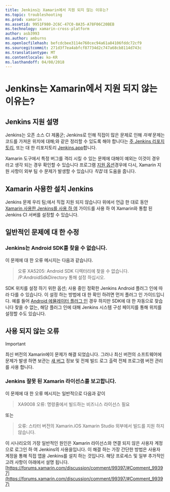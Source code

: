 ```yaml
---
title: Jenkins는 Xamarin에서 지원 되지 않는 이유는?
ms.topic: troubleshooting
ms.prod: xamarin
ms.assetid: 9951F980-2C6C-47C0-8A35-A78F06C20BEB
ms.technology: xamarin-cross-platform
author: asb3993
ms.author: amburns
ms.openlocfilehash: befcdcbee3114e760cec94a61a84106fddc72cf9
ms.sourcegitcommit: 271d3f7ea4abfcf87734d2c747a68cb8114d743c
ms.translationtype: MT
ms.contentlocale: ko-KR
ms.lasthandoff: 04/08/2018
---
```

# <a name="why-isnt-jenkins-supported-by-xamarin"></a>Jenkins는 Xamarin에서 지원 되지 않는 이유는?

## <a name="jenkins-support-explanation"></a>Jenkins 지원 설명

Jenkins는 오픈 소스 CI 제품군; Jenkins로 인해 직접이 많은 문제로 인해 *자체* 문제는 코드를 가져온 위치에 대해;와 같은 정리할 수 있도록 해야 합니다는 [주 Jenkins 리포지토리](https://github.com/jenkinsci/jenkins), 또는 대 한 리포지토리 [ Jenkins.app](https://github.com/stisti/jenkins-app)합니다.

Xamarin 도구에서 특정 버그를 격리 시킬 수 있는 문제에 대해이 예외는 이것이 경우 라고 생각 되는 경우 확인할 수 있습니다 프로그램 [지원 옵션](~/cross-platform/troubleshooting/support-options.md)경우에 다시, Xamarin 지원 사항이 외부 팀 수 문제가 발생할 수 있습니다 *직접* 데 도움을 줍니다.

## <a name="setup-jenkins-with-xamarin"></a>Xamarin 사용한 설치 Jenkins

Jenkins 문제 우리 팀;에서 직접 지원 되지 않습니다 위에서 언급 한 대로 동안 [Xamarin 사용한 Jenkins를 사용 하 여](~/tools/ci/jenkins-walkthrough.md) 가이드를 사용 하 여 Xamarin와 통합 된 Jenkins CI 서버를 설정할 수 있습니다. 

## <a name="fixes-for-common-issues"></a>일반적인 문제에 대 한 수정
### <a name="jenkins-is-unable-to-find-the-android-sdk"></a>Jenkins는 Android SDK를 찾을 수 없습니다.

이 문제에 대 한 오류 메시지는 다음과 같습니다.

> 오류 XA5205: Android SDK 디렉터리에 찾을 수 없습니다. /P:AndroidSdkDirectory 통해 설정 하십시오.

SDK 위치를 설정 하기 위한 옵션; 사용 중인 정확한 Jenkins Android 플러그 인에 따라 다를 수 있습니다. 이 설정 하는 방법에 대 한 확인 하려면 먼저 플러그 인 가이드입니다. 예를 들어 [Android 에뮬레이터 플러그 인](https://wiki.jenkins-ci.org/display/JENKINS/Android+Emulator+Plugin#AndroidEmulatorPlugin-Systemconfiguration) 경우 하지만 SDK에 대 한 자동으로 찾습니다 찾을 수 없는, 해당 플러그 인에 대해 Jenkins 시스템 구성 페이지를 통해 위치를 설정할 수도 있습니다. 


## <a name="deprecated-errors"></a>사용 되지 않는 오류

> [!IMPORTANT]
> 최신 버전의 Xamarin에이 문제가 해결 되었습니다. 그러나 최신 버전의 소프트웨어에 문제가 발생 하면 보관는 [새 버그](~/cross-platform/troubleshooting/questions/howto-file-bug.md) 정보 및 전체 빌드 로그 출력 전체 프로그램 버전 관리를 사용 합니다.



### <a name="jenkins-reports-an-invalid-xamarin-license"></a>Jenkins 잘못 된 Xamarin 라이선스를 보고합니다.
이 문제에 대 한 오류 메시지는 일반적으로 다음과 같이

> XA9008 오류: 명령줄에서 빌드하는 비즈니스 라이선스 필요

또는

> 오류: 스타터 버전의 Xamarin.iOS Xamarin Studio 외부에서 빌드를 지원 하지 않습니다. 

이 시나리오의 가장 일반적인 원인은 Xamarin 라이선스와 연결 되지 않은 사용자 계정으로 로그인 하 여 Jenkins의 사용을입니다. 이 해결 하는 가장 간단한 방법은 사용자 계정을 통해 직접 앱을 Jenkins를 설치 하는 것입니다. 해당 프로세스 및 일부 추가적인 고려 사항이 아래에서 설명 됩니다. [https://forums.xamarin.com/discussion/comment/99397/#Comment_99397](https://forums.xamarin.com/discussion/comment/99397/#Comment_99397)
